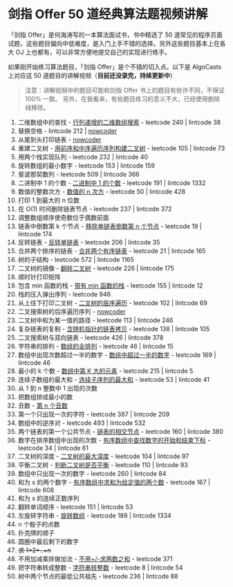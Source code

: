 # 剑指 Offer 50 道经典算法题视频讲解

「剑指 Offer」是何海涛写的一本算法面试书，书中精选了 50 道常见的程序员面试题，这些题目偏向中低难度，是入门上手不错的选择。另外这些题目基本上在各大 OJ 上也都有，可以非常方便地提交自己的实现进行练手。

如果刚开始练习算法题目，「剑指 Offer」是个不错的切入点。以下是 AlgoCasts 上对应这 50 道题目的讲解视频（**目前还没录完，持续更新中**）

> 注意：讲解视频中的题目可能和剑指 Offer 书上的题目有些许不同，不保证 100% 一致。
> 另外，在我看来，有些题目练习的意义不大，已经使用删除线移除。

1. 二维数组中的查找 - [行列递增的二维数组搜索](https://algocasts.io/episodes/AEpoMmQ1) - leetcode 240 | lintcode 38
1. 替换空格 - lintcode 212 | [nowcoder](https://www.nowcoder.com/practice/4060ac7e3e404ad1a894ef3e17650423)
1. 从尾到头打印链表 - [nowcoder](https://www.nowcoder.com/practice/d0267f7f55b3412ba93bd35cfa8e8035)
1. 重建二叉树 - [用前序和中序遍历序列构建二叉树](https://algocasts.io/episodes/M0G2DaWz) - leetcode 105 | lintcode 73
1. 用两个栈实现队列 - leetcode 232 | lintcode 40
1. 旋转数组的最小数字 - leetcode 153 | lintcode 159
1. 斐波那契数列 - leetcode 509 | lintcode 366
1. 二进制中 1 的个数 - [二进制中 1 的个数](https://algocasts.io/episodes/XZWvbBW7) - leetcode 191 | lintcode 1332
1. 数值的整数次方 - [数值的 n 次方](https://algocasts.io/episodes/Z5mzJmdn) - leetcode 50 | lintcode 428
1. 打印 1 到最大的 n 位数
1. 在 O(1) 时间删除链表节点 - leetcode 237 | lintcode 372
1. 调整数组顺序使奇数位于偶数前面
1. 链表中倒数第 k 个节点 - [移除单链表倒数第 n 个节点](https://algocasts.io/episodes/eAGQQlG4) - leetcode 19 | lintcode 174
1. 反转链表 - [反转单链表](https://algocasts.io/episodes/QrWZbW5w) - leetcode 206 | lintcode 35
1. 合并两个排序的链表 - [合并两个有序链表](https://algocasts.io/episodes/17WMoGjw) - leetcode 21 | lintcode 165
1. 树的子结构 - leetcode 572 | lintcode 1165
1. 二叉树的镜像 - [翻转二叉树](https://algocasts.io/episodes/6emEEjmV) - leetcode 226 | lintcode 175
1. 顺时针打印矩阵
1. 包含 min 函数的栈 - [带有 min 函数的栈](https://algocasts.io/episodes/LPmwNWqw) - leetcode 155 | lintcode 12
1. 栈的压入弹出序列 - leetcode 946
1. 从上往下打印二叉树 - [二叉树的层序遍历](https://algocasts.io/episodes/qjG0bWK2) - leetcode 102 | lintcode 69
1. 二叉搜索树的后序遍历序列 - [nowcoder](https://www.nowcoder.com/practice/a861533d45854474ac791d90e447bafd)
1. 二叉树中和为某一值的路径 - leetcode 113 | lintcode 246
1. 复杂链表的复制 - [含随机指针的链表拷贝](https://algocasts.io/episodes/RVmVkoGQ) - leetcode 138 | lintcode 105
1. 二叉搜索树与双向链表 - leetcode 426 | lintcode 378
1. 字符串的排列 - [数组的全排列](https://algocasts.io/episodes/ldGj7p9j) - leetcode 46 | lintcode 15
1. 数组中出现次数超过一半的数字 - [数组中超过一半的数字](https://algocasts.io/episodes/VlWd8W06) - leetcode 169 | lintcode 46
1. 最小的 k 个数 - [数组中第 K 大的元素](https://algocasts.io/episodes/vkmelbWb) - leetcode 215 | lintcode 5
1. 连续子数组的最大和 - [连续子序列的最大和](https://algocasts.io/episodes/deG4vW1R) - leetcode 53 | lintcode 41
1. 从 1 到 n 整数中 1 出现的次数
1. 把数组排成最小的数
1. 丑数 - [第 n 个丑数](https://algocasts.io/episodes/ldGjk7p9)
1. 第一个只出现一次的字符 - leetcode 387 | lintcode 209
1. 数组中的逆序对 - leetcode 493 | lintcode 532
1. 两个链表的第一个公共节点 - [链表的相交节点](https://algocasts.io/episodes/AwmX9Gx6) - leetcode 160 | lintcode 380
1. 数字在排序数组中出现的次数 - [有序数组中查找数字的开始和结束下标](https://algocasts.io/episodes/QrWZJaW5) - leetcode 34 | lintcode 61
1. 二叉树的深度 - [二叉树的最大深度](https://algocasts.io/episodes/jwmB5W8Z) - leetcode 104 | lintcode 97
1. 平衡二叉树 - [判断二叉树是否平衡](https://algocasts.io/episodes/j5pglWx8) - leetcode 110 | lintcode 93
1. 数组中只出现一次的数字 - leetcode 260 | lintcode 84
1. 和为 s 的两个数字 - [有序数组中求和为给定值的两个数](https://algocasts.io/episodes/6emEjGVr) - leetcode 167 | lintcode 608
1. 和为 s 的连续正数序列
1. 翻转单词顺序 - leetcode 151 | lintcode 53
1. 左旋转字符串 - [旋转数组](https://algocasts.io/episodes/Z5mzgwGd) - leetcode 189 | lintcode 1334
1. n 个骰子的点数
1. 扑克牌的顺子
1. 圆圈中最后剩下的数字
1. ~~求 1+2+..+n~~
1. 不用加减乘除做加法 - [不用+/-求两数之和](https://algocasts.io/episodes/XZWvBW7n) - leetcode 371
1. 把字符串转成整数 - [字符串转整数](https://algocasts.io/episodes/aVWyYW25) - leetcode 8 | lintcode 54
1. 树中两个节点的最低公共祖先 - leetcode 236 | lintcode 88
